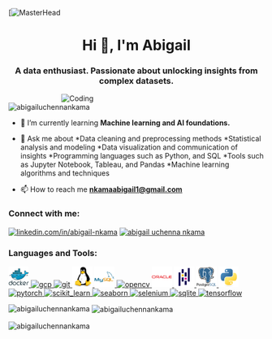 [![MasterHead](https://www.canva.com/design/DAFfJBwqCwg/SdiievzIECxiUQN0YknWtQ/edit?utm_content=DAFfJBwqCwg&utm_campaign=designshare&utm_medium=link2&utm_source=sharebutton)
<h1 align="center">Hi 👋, I'm Abigail</h1>
<h3 align="center">A data enthusiast. Passionate about unlocking insights from complex datasets.</h3>
<img align="right" alt="Coding" width="400" src="https://media2.giphy.com/media/SvckSy7fFviqrq8ClF/giphy.gif?cid=ecf05e470i9ffxyk9084mup1ddzum39dno6dxkfeg4ja1y3x&rid=giphy.gif&ct=g">

<p align="left"> <img src="https://komarev.com/ghpvc/?username=abigailuchennankama&label=Profile%20views&color=0e75b6&style=flat" alt="abigailuchennankama" /> </p>

- 🌱 I’m currently learning **Machine learning and AI foundations.**

- 💬 Ask me about *Data cleaning and preprocessing methods 
*Statistical analysis and modeling 
*Data visualization and communication of insights 
*Programming languages such as Python, and SQL 
*Tools such as Jupyter Notebook, Tableau, and Pandas 
*Machine learning algorithms and techniques

- 📫 How to reach me **nkamaabigail1@gmail.com**

<h3 align="left">Connect with me:</h3>
<p align="left">
<a href="https://linkedin.com/in/linkedin.com/in/abigail-nkama" target="blank"><img align="center" src="https://raw.githubusercontent.com/rahuldkjain/github-profile-readme-generator/master/src/images/icons/Social/linked-in-alt.svg" alt="linkedin.com/in/abigail-nkama" height="30" width="40" /></a>
<a href="https://kaggle.com/abigail uchenna nkama" target="blank"><img align="center" src="https://raw.githubusercontent.com/rahuldkjain/github-profile-readme-generator/master/src/images/icons/Social/kaggle.svg" alt="abigail uchenna nkama" height="30" width="40" /></a>
</p>

<h3 align="left">Languages and Tools:</h3>
<p align="left"> <a href="https://www.docker.com/" target="_blank" rel="noreferrer"> <img src="https://raw.githubusercontent.com/devicons/devicon/master/icons/docker/docker-original-wordmark.svg" alt="docker" width="40" height="40"/> </a> <a href="https://cloud.google.com" target="_blank" rel="noreferrer"> <img src="https://www.vectorlogo.zone/logos/google_cloud/google_cloud-icon.svg" alt="gcp" width="40" height="40"/> </a> <a href="https://git-scm.com/" target="_blank" rel="noreferrer"> <img src="https://www.vectorlogo.zone/logos/git-scm/git-scm-icon.svg" alt="git" width="40" height="40"/> </a> <a href="https://www.linux.org/" target="_blank" rel="noreferrer"> <img src="https://raw.githubusercontent.com/devicons/devicon/master/icons/linux/linux-original.svg" alt="linux" width="40" height="40"/> </a> <a href="https://www.mysql.com/" target="_blank" rel="noreferrer"> <img src="https://raw.githubusercontent.com/devicons/devicon/master/icons/mysql/mysql-original-wordmark.svg" alt="mysql" width="40" height="40"/> </a> <a href="https://opencv.org/" target="_blank" rel="noreferrer"> <img src="https://www.vectorlogo.zone/logos/opencv/opencv-icon.svg" alt="opencv" width="40" height="40"/> </a> <a href="https://www.oracle.com/" target="_blank" rel="noreferrer"> <img src="https://raw.githubusercontent.com/devicons/devicon/master/icons/oracle/oracle-original.svg" alt="oracle" width="40" height="40"/> </a> <a href="https://pandas.pydata.org/" target="_blank" rel="noreferrer"> <img src="https://raw.githubusercontent.com/devicons/devicon/2ae2a900d2f041da66e950e4d48052658d850630/icons/pandas/pandas-original.svg" alt="pandas" width="40" height="40"/> </a> <a href="https://www.postgresql.org" target="_blank" rel="noreferrer"> <img src="https://raw.githubusercontent.com/devicons/devicon/master/icons/postgresql/postgresql-original-wordmark.svg" alt="postgresql" width="40" height="40"/> </a> <a href="https://www.python.org" target="_blank" rel="noreferrer"> <img src="https://raw.githubusercontent.com/devicons/devicon/master/icons/python/python-original.svg" alt="python" width="40" height="40"/> </a> <a href="https://pytorch.org/" target="_blank" rel="noreferrer"> <img src="https://www.vectorlogo.zone/logos/pytorch/pytorch-icon.svg" alt="pytorch" width="40" height="40"/> </a> <a href="https://scikit-learn.org/" target="_blank" rel="noreferrer"> <img src="https://upload.wikimedia.org/wikipedia/commons/0/05/Scikit_learn_logo_small.svg" alt="scikit_learn" width="40" height="40"/> </a> <a href="https://seaborn.pydata.org/" target="_blank" rel="noreferrer"> <img src="https://seaborn.pydata.org/_images/logo-mark-lightbg.svg" alt="seaborn" width="40" height="40"/> </a> <a href="https://www.selenium.dev" target="_blank" rel="noreferrer"> <img src="https://raw.githubusercontent.com/detain/svg-logos/780f25886640cef088af994181646db2f6b1a3f8/svg/selenium-logo.svg" alt="selenium" width="40" height="40"/> </a> <a href="https://www.sqlite.org/" target="_blank" rel="noreferrer"> <img src="https://www.vectorlogo.zone/logos/sqlite/sqlite-icon.svg" alt="sqlite" width="40" height="40"/> </a> <a href="https://www.tensorflow.org" target="_blank" rel="noreferrer"> <img src="https://www.vectorlogo.zone/logos/tensorflow/tensorflow-icon.svg" alt="tensorflow" width="40" height="40"/> </a> </p>

<p><img align="left" src="https://github-readme-stats.vercel.app/api/top-langs?username=abigailuchennankama&show_icons=true&locale=en&layout=compact" alt="abigailuchennankama" /></p>

<p>&nbsp;<img align="center" src="https://github-readme-stats.vercel.app/api?username=abigailuchennankama&show_icons=true&locale=en" alt="abigailuchennankama" /></p>

<p><img align="center" src="https://github-readme-streak-stats.herokuapp.com/?user=abigailuchennankama&" alt="abigailuchennankama" /></p>
